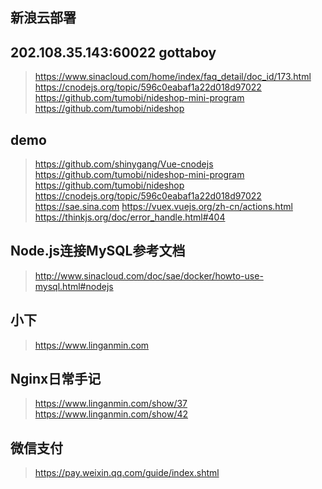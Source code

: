 ## 新浪云部署
## 202.108.35.143:60022  gottaboy 
> https://www.sinacloud.com/home/index/faq_detail/doc_id/173.html
> https://cnodejs.org/topic/596c0eabaf1a22d018d97022
> https://github.com/tumobi/nideshop-mini-program
> https://github.com/tumobi/nideshop
## demo
> https://github.com/shinygang/Vue-cnodejs
> https://github.com/tumobi/nideshop-mini-program
> https://github.com/tumobi/nideshop
> https://cnodejs.org/topic/596c0eabaf1a22d018d97022
> https://sae.sina.com
> https://vuex.vuejs.org/zh-cn/actions.html
> https://thinkjs.org/doc/error_handle.html#404
## Node.js连接MySQL参考文档
> http://www.sinacloud.com/doc/sae/docker/howto-use-mysql.html#nodejs
## 小下
> https://www.linganmin.com
## Nginx日常手记
> https://www.linganmin.com/show/37
> https://www.linganmin.com/show/42
## 微信支付
> https://pay.weixin.qq.com/guide/index.shtml
